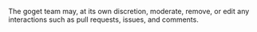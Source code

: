 <!-- This file is automatically added by @goget/template-oss. Do not edit. -->

<!-- All interactions in this repo are covered by the [goget Code of
Conduct](https://docs.goget.com/policies/conduct) -->

The goget team may, at its own discretion, moderate, remove, or edit
any interactions such as pull requests, issues, and comments.
